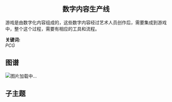 <h2 align="center">数字内容生产线</h2>
<p>
游戏是由数字化内容组成的，这些数字内容经过艺术人员创作后，需要集成到游戏中，整个这个过程，需要有相应的工具和流程。
</p>

**关键词:**<br/>
*PCG*

## 图谱
![图片加载中...](https://github.com/gonglei007/GameDevMind/blob/main/exports/4.3.1.数字内容生产线.png?raw=true)

## 子主题
